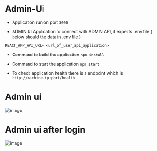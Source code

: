 # Admin-Ui

- Application run on port ``` 3000 ```

- ADMIN UI Application to connect with ADMIN API, it expects .env file ( below should the data in .env file )

```
REACT_APP_API_URL= <url_of_user_api_application>
```

- Command to build the application ``` npm install ```

- Command to start the application ``` npm start ```

- To check application health there is a endpoint which is ``` http://machine-ip:port/health```


# Admin ui 

![image](https://user-images.githubusercontent.com/29688323/182037146-fbe92f2c-4535-4caf-8d26-faf2bbb95403.png)

# Admin ui after login 

![image](https://user-images.githubusercontent.com/29688323/182037185-8665220c-eab4-4f92-b878-95b5dd1f4f49.png)
